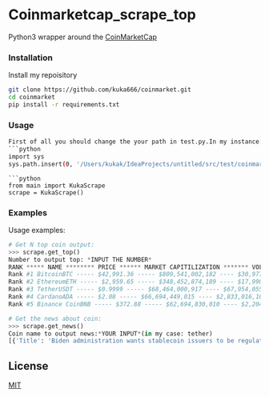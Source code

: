 # Coinmarketcap_scrape_top

Python3 wrapper around the [CoinMarketCap](https://coinmarketcap.com//)

### Installation
Install my repoisitory 
```bash
git clone https://github.com/kuka666/coinmarket.git
cd coinmarket
pip install -r requirements.txt 
```

### Usage
```bash
First of all you should change the your path in test.py.In my instance:
```python
import sys
sys.path.insert(0, '/Users/kukak/IdeaProjects/untitled/src/test/coinmarket/src')
```
```
```python
from main import KukaScrape
scrape = KukaScrape()
```

### Examples

Usage examples:
```python
# Get N top coin output:
>>> scrape.get_top()
Number to output top: *INPUT THE NUMBER*
RANK ***** NAME ******** PRICE ****** MARKET CAPITILIZATION ******* VOLUME 24h
Rank #1 BitcoinBTC ----- $42,991.36 ----- $809,541,002,182 ---- $30,977,310,681 
Rank #2 EthereumETH ----- $2,959.65 ----- $348,452,874,189 ---- $17,990,442,523 
Rank #3 TetherUSDT ----- $0.9999 ----- $68,464,000,917 ---- $67,954,055,735
Rank #4 CardanoADA ----- $2.08 ----- $66,694,449,015 ---- $2,833,016,161
Rank #5 Binance CoinBNB ----- $372.88 ----- $62,694,830,010 ---- $2,204,941,048
```

```python
# Get the news about coin:
>>> scrape.get_news()
Coin name to output news:*YOUR INPUT*(in my case: tether)
[{'Title': 'Biden administration wants stablecoin issuers to be regulated as banks - WSJ', 'Main information': 'The Biden administration seeks to impose tight bank-like regulations on issuers of stablecoins like Tether (USDT-USD) to avoid financial panics, the Wall Street Journal reports, citing people with knowledge on the matter. Stablecoins are digital currencies pegged to a sovereign c...', 'URL the article': 'https://seekingalpha.com/news/3747092-biden-administration-wants-stablecoin-issuers-to-be-regulated-as-banks-wsj?utm_source=coinmarketcap.com&utm_medium=referral'},
```


## License
[MIT](https://choosealicense.com/licenses/mit/)
